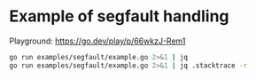 
# Example of segfault handling

Playground: https://go.dev/play/p/66wkzJ-Rem1

```sh
go run examples/segfault/example.go 2>&1 | jq
go run examples/segfault/example.go 2>&1 | jq .stacktrace -r
```

